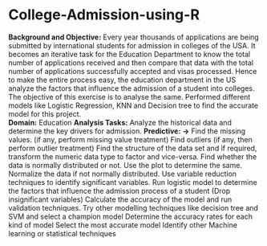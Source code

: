 # College-Admission-using-R
**Background and Objective:**  Every year thousands of applications are being submitted by international students for admission in colleges of the USA. It becomes an iterative task for the Education Department to know the total number of applications received and then compare that data with the total number of applications successfully accepted and visas processed. Hence to make the entire process easy, the education department in the US analyze the factors that influence the admission of a student into colleges. The objective of this exercise is to analyse the same. Performed different models like Logistic Regression, KNN and Decision tree to find the accurate model for this project.  
**Domain:** Education
**Analysis Tasks:** 
Analyze the historical data and determine the key drivers for admission.
**Predictive:** 
**->** Find the missing values. (if any, perform missing value treatment)
Find outliers (if any, then perform outlier treatment)
Find the structure of the data set and if required, transform the numeric data type to factor and vice-versa.
Find whether the data is normally distributed or not. Use the plot to determine the same. 
Normalize the data if not normally distributed.
Use variable reduction techniques to identify significant variables.
Run logistic model to determine the factors that influence the admission process of a student (Drop insignificant variables) 
Calculate the accuracy of the model and run validation techniques.
Try other modelling techniques like decision tree and SVM and select a champion model 
Determine the accuracy rates for each kind of model 
Select the most accurate model 
Identify other Machine learning or statistical techniques

